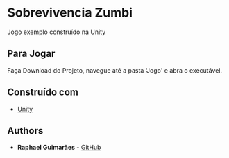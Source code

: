 # Sobrevivencia Zumbi

 Jogo exemplo construído na Unity 

## Para Jogar

Faça Download do Projeto, navegue até a pasta 'Jogo' e abra o executável.

 
## Construído com

* [Unity](https://unity3d.com/)

 

## Authors

* **Raphael Guimarães** - [GitHub](https://github.com/RaphaelGuim)

 
